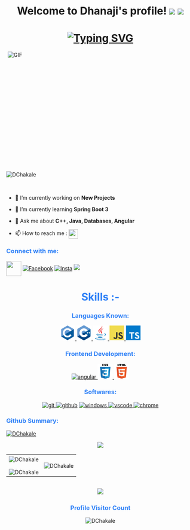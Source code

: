 <h1 align="center" style=color: #2f81f7>
  Welcome to Dhanaji's profile!
  <img src="https://media.giphy.com/media/hvRJCLFzcasrR4ia7z/giphy.gif" width="35">
  <img src="https://user-images.githubusercontent.com/73097560/115834477-dbab4500-a447-11eb-908a-139a6edaec5c.gif"> 
</h1>

<h1 align="center">
  <a href="https://git.io/typing-svg"><img src="https://readme-typing-svg.herokuapp.com/?lines=A%20Passionate%20Developer;A%20Quick%20Learner;&font=Fira%20Code&center=true&width=500&height=45&color=f83600&vCenter=true&size=24" alt="Typing SVG"/>
  </a></h1>
  
  <img align="right" alt="GIF" src="https://paradox.ba/paradox/wp-content/uploads/2019/09/4paradox-animation.gif" width="500" height="320" style="max-width: 100%;">
  <br>
  
<p align="left"> <img src="https://komarev.com/ghpvc/?username=DChakale&label=Profile%20views&color=red&style=plastic&abbreviated=true" alt="DChakale" /> </p>
<br>


- 🔭 I’m currently working on **New Projects**

- 🌱 I’m currently learning **Spring Boot 3**

- 💬 Ask me about **C++, Java, Databases, Angular**

- 📫 How to reach me :  ****<a href="mailto:dhananjay.chakale2000@gmail.com" target="blank"><img align="center" src="https://cdn.jsdelivr.net/gh/devicons/devicon/icons/google/google-original.svg" height="25" width="25"/></a>****

<h3 align="" style=color:#2f81f7>Connect with me:</h3>
<p align="left">

<a href="https://www.linkedin.com/in/dhanaji-chakale" target="blank"><img align="center" src="https://raw.githubusercontent.com/rahuldkjain/github-profile-readme-generator/master/src/images/icons/Social/linked-in-alt.svg" height="40" width="40" /></a>
<a href="https://www.facebook.com/dhananjay.chakale.1/" target="blank"><img align="center" src="https://raw.githubusercontent.com/rahuldkjain/github-profile-readme-generator/master/src/images/icons/Social/facebook.svg" alt="Facebook" height="40" width="40" /></a>
<a href="https://www.instagram.com/dhananjay.chakale/" target="blank"><img align="center" src="https://raw.githubusercontent.com/rahuldkjain/github-profile-readme-generator/master/src/images/icons/Social/instagram.svg" alt="Insta" height="40" width="40" /></a>
<img src="https://user-images.githubusercontent.com/73097560/115834477-dbab4500-a447-11eb-908a-139a6edaec5c.gif"> 
</p>

<div align="center">
<h1 align="" style=color:#2f81f7>Skills :-</h1>
<h3 style=color:#2f81f7>Languages Known:</h3>
<p > <a href="https://www.cprogramming.com/" target="_blank" rel="noreferrer"> <img src="https://raw.githubusercontent.com/devicons/devicon/master/icons/c/c-original.svg" alt="c" width="40" height="40"/> </a> 
<a href="https://www.w3schools.com/cpp/" target="_blank" rel="noreferrer"> <img src="https://raw.githubusercontent.com/devicons/devicon/master/icons/cplusplus/cplusplus-original.svg" alt="cplusplus" width="40" height="40"/> </a> 
<a href="https://www.java.com" target="_blank" rel="noreferrer"> <img src="https://raw.githubusercontent.com/devicons/devicon/master/icons/java/java-original.svg" alt="java" width="40" height="40"/> </a> 
<a href="https://developer.mozilla.org/en-US/docs/Web/JavaScript" target="_blank" rel="noreferrer"> <img src="https://raw.githubusercontent.com/devicons/devicon/master/icons/javascript/javascript-original.svg" alt="javascript" width="40" height="40"/> </a>
<!--a href="https://www.python.org" target="_blank" rel="noreferrer"> <img src="https://raw.githubusercontent.com/devicons/devicon/master/icons/python/python-original.svg" alt="python" width="40" height="40"/> </a--> 
<a href="https://www.typescriptlang.org/" target="_blank" rel="noreferrer"> <img src="https://raw.githubusercontent.com/devicons/devicon/master/icons/typescript/typescript-original.svg" alt="typescript" width="40" height="40"/> </a> </p>

<h3 style=color:#2f81f7>Frontend Development:</h3>
<p > <a href="https://angular.io" target="_blank" rel="noreferrer"> <img src="https://angular.io/assets/images/logos/angular/angular.svg" alt="angular" width="40" height="40"/> </a> 
<a href="https://www.w3schools.com/css/" target="_blank" rel="noreferrer"> <img src="https://raw.githubusercontent.com/devicons/devicon/master/icons/css3/css3-original-wordmark.svg" alt="css3" width="40" height="40"/> </a> 
<a href="https://www.w3.org/html/" target="_blank" rel="noreferrer"> <img src="https://raw.githubusercontent.com/devicons/devicon/master/icons/html5/html5-original-wordmark.svg" alt="html5" width="40" height="40"/> </a> 
<!--a href="https://tailwindcss.com/" target="_blank" rel="noreferrer"> <img src="https://www.vectorlogo.zone/logos/tailwindcss/tailwindcss-icon.svg" alt="tailwind" width="40" height="40"/> </a--> </p>


<!--h3>Backend Development:</h3>
<p>
<a href="https://spring.io/" target="_blank" rel="noreferrer"> <img src="https://www.vectorlogo.zone/logos/springio/springio-icon.svg" alt="spring" width="40" height="40"/> </a> </p>


<h3 >Databases:</h3>
<p>
<a href="https://www.mysql.com/" target="_blank" rel="noreferrer"> <img src="https://raw.githubusercontent.com/devicons/devicon/master/icons/mysql/mysql-original-wordmark.svg" alt="mysql" width="40" height="40"/> </a>
<a href="https://www.oracle.com/" target="_blank" rel="noreferrer"> <img src="https://raw.githubusercontent.com/devicons/devicon/master/icons/oracle/oracle-original.svg" alt="oracle" width="40" height="40"/> </a> </p>


<h3 >Testing:</h3>
<a href="https://www.selenium.dev" target="_blank" rel="noreferrer"> <img src="https://raw.githubusercontent.com/detain/svg-logos/780f25886640cef088af994181646db2f6b1a3f8/svg/selenium-logo.svg" alt="selenium" width="40" height="40"/> </a--> 


<h3 style=color:#2f81f7>Softwares:</h3>
<p > <a href="https://git-scm.com/" target="_blank" rel="noreferrer"> <img src="https://www.vectorlogo.zone/logos/git-scm/git-scm-icon.svg" alt="git" width="40" height="40"/> </a> 
<a href="https://github.com" target="_blank" rel="noreferrer"><img src="https://cdn.jsdelivr.net/gh/devicons/devicon/icons/github/github-original-wordmark.svg" alt="github" width="40" height="40" style="background-color:white"/></a>
<a href="https://windows.com" target="_blank" rel="noreferrer"> <img src="https://img.icons8.com/fluency/48/000000/windows-10.png" alt="windows" width="40" height="40"/> </a>
 <a href="https://visualstudiocode.com/" target="_blank" rel="noreferrer"> <img src="https://img.icons8.com/color/48/000000/visual-studio-code-2019.png" alt="vscode" width="40" height="40"/> </a>
 <a href="https://chrome.com/" target="_blank" rel="noreferrer"> <img src="https://img.icons8.com/color/48/000000/chrome.png" alt="chrome" width="40" height="40"/> </a>
 </a>
 <!--a href="https://microsoftoffice.com" target="_blank" rel="noreferrer"> <img src="https://img.icons8.com/color/48/000000/microsoft-office-2019.png" alt="msoffice" width="40" height="40"/> </a>
 <a href="https://eclipse.org" target="_blank" rel="noreferrer"><img src="https://img.icons8.com/nolan/64/java-eclipse.png" alt="eclipse" width="40" height="40"/> </a></p>
<img src="https://user-images.githubusercontent.com/73097560/115834477-dbab4500-a447-11eb-908a-139a6edaec5c.gif"> 
</div-->



<h3 align="left" style=color:#2f81f7>Github Summary:</h3>
<p align="left"> <a href="https://github.com/ryo-ma/github-profile-trophy"><img src="https://github-profile-trophy.vercel.app/?username=DChakale" alt="DChakale" /></a> </p>



<p  align="center">
<img src="https://user-images.githubusercontent.com/73097560/115834477-dbab4500-a447-11eb-908a-139a6edaec5c.gif"> 
                  
  <br>

<table border="0" align="center">
<tr border="0">
<td width="50%" align="center">
  
  <img  align="center"  src="https://github-readme-stats.vercel.app/api?username=DChakale&show_icons=true&theme=github_dark&title_color=f83600&text_color=fe8c00&locale=en" alt="DChakale" />
  <br></br>
  <img  title="🔥 Get streak stats for your profile at git.io/streak-stats" alt="DChakale" src="https://github-readme-streak-stats.herokuapp.com/?user=DChakale&show_icon=true&theme=github_dark&locale=en" />
  
</td>

<td width="50%" align="center">

  <img  align="center"  src="https://github-readme-stats.vercel.app/api/top-langs?username=DChakale&show_icons=true&theme=github_dark&title_color=f83600&text_color=fe8c00&locale=en&layout=compact" alt="DChakale"/>
  
  </td>
</tr>
</table>
<br>
<img src="https://user-images.githubusercontent.com/73097560/115834477-dbab4500-a447-11eb-908a-139a6edaec5c.gif">
</p>  
      




<div align="center"><p>
<h3 style=color:#2f81f7><b>Profile Visitor Count</b></h3>
<img src="https://komarev.com/ghpvc/?username=DChakale&label=Profile%20views&color=red&style=plastic&abbreviated=true" alt="DChakale" width="135px" hight="50px" /> </p></div>


<!--div align=center>
    
</div>
< retro visitor counter >  
<p align="center" >   
  <img src="https://profile-counter.glitch.me/DChakale/count.svg" />  
</p-->
<!--
**DChakale/DChakale** is a ✨ _special_ ✨ repository because its `README.md` (this file) appears on your GitHub profile.

Here are some ideas to get you started:

- 🔭 I’m currently working on ...
- 🌱 I’m currently learning ...
- 👯 I’m looking to collaborate on ...
- 🤔 I’m looking for help with ...
- 💬 Ask me about ...
- 📫 How to reach me: ...
- 😄 Pronouns: ...
- ⚡ Fun fact: ...
-->
